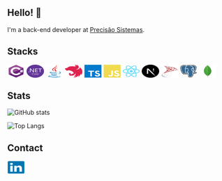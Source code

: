 ## Hello! 👋
I'm a back-end developer at <a href="https://www.precisaosistemas.com.br/" target="_blank">Precisão Sistemas</a>.

## Stacks 
<div style="display: inline_block">
  <img align="center" alt="Thais-Csharp" height="30" width="40" src="https://raw.githubusercontent.com/devicons/devicon/master/icons/csharp/csharp-original.svg">
  <img align="center" alt="Thais-Dotnet" height="30" width="40" src="https://raw.githubusercontent.com/devicons/devicon/master/icons/dotnetcore/dotnetcore-original.svg">
  <img align="center" alt="Thais-Java" height="30" width="40" src="https://raw.githubusercontent.com/devicons/devicon/master/icons/java/java-original.svg">
  <img align="center" alt="Thais-Nest" height="30" width="40" src="https://raw.githubusercontent.com/devicons/devicon/master/icons/nestjs/nestjs-original.svg">
  <img align="center" alt="Thais-Ts" height="30" width="40" src="https://raw.githubusercontent.com/devicons/devicon/master/icons/typescript/typescript-plain.svg">
  <img align="center" alt="Thais-Js" height="30" width="40" src="https://raw.githubusercontent.com/devicons/devicon/master/icons/javascript/javascript-plain.svg"> 
  <img align="center" alt="Thais-React" height="30" width="40" src="https://raw.githubusercontent.com/devicons/devicon/master/icons/react/react-original.svg">
  <img align="center" alt="Thais-Next" height="30" width="40" src="https://raw.githubusercontent.com/devicons/devicon/master/icons/nextjs/nextjs-original.svg">
  <img align="center" alt="Thais-SqlServer" height="30" width="40" src="https://raw.githubusercontent.com/devicons/devicon/master/icons/microsoftsqlserver/microsoftsqlserver-original.svg">
  <img align="center" alt="Thais-PostgreSQL" height="30" width="40" src="https://raw.githubusercontent.com/devicons/devicon/master/icons/postgresql/postgresql-original.svg">
  <img align="center" alt="Thais-Mongo" height="30" width="40" src="https://raw.githubusercontent.com/devicons/devicon/master/icons/mongodb/mongodb-original.svg">
</div>

## Stats 

![GitHub stats](https://github-readme-stats.vercel.app/api?username=thaisfavore&show_icons=true&theme=cobalt&include_all_commits=true&count_private=true&hide=prs,issues,contribs) 

![Top Langs](https://github-readme-stats.vercel.app/api/top-langs/?username=thaisfavore&theme=cobalt&include_all_commits=true&count_private=true&hide_progress=true)

## Contact

<div> 
  <a href="https://www.linkedin.com/in/thaisfavore/" target="_blank"><img align="center" alt="Thais-LinkedIn" height="30" width="40" src="https://raw.githubusercontent.com/devicons/devicon/master/icons/linkedin/linkedin-original.svg"></a> 
</div>
